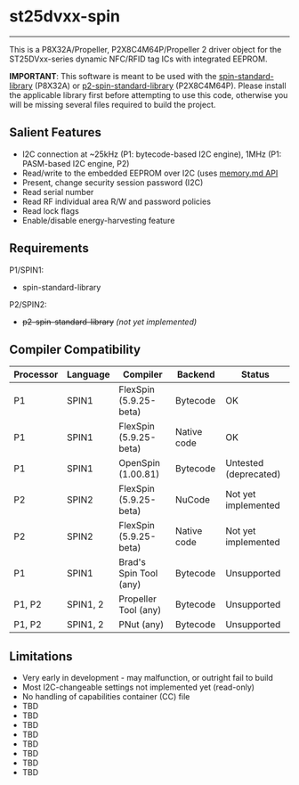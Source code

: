 # st25dvxx-spin
---------------

This is a P8X32A/Propeller, P2X8C4M64P/Propeller 2 driver object for the ST25DVxx-series dynamic
NFC/RFID tag ICs with integrated EEPROM.

**IMPORTANT**: This software is meant to be used with the [spin-standard-library](https://github.com/avsa242/spin-standard-library) (P8X32A) or [p2-spin-standard-library](https://github.com/avsa242/p2-spin-standard-library) (P2X8C4M64P). Please install the applicable library first before attempting to use this code, otherwise you will be missing several files required to build the project.

## Salient Features

* I2C connection at ~25kHz (P1: bytecode-based I2C engine), 1MHz (P1: PASM-based I2C engine, P2)
* Read/write to the embedded EEPROM over I2C (uses [memory.md API](https://github.com/avsa242/spin-standard-library/blob/testing/api/memory.md)
* Present, change security session password (I2C)
* Read serial number
* Read RF individual area R/W and password policies
* Read lock flags
* Enable/disable energy-harvesting feature

## Requirements

P1/SPIN1:
* spin-standard-library

P2/SPIN2:
* ~~p2-spin-standard-library~~ _(not yet implemented)_

## Compiler Compatibility

| Processor | Language | Compiler               | Backend     | Status                |
|-----------|----------|------------------------|-------------|-----------------------|
| P1	    | SPIN1    | FlexSpin (5.9.25-beta)	| Bytecode    | OK                    |
| P1	    | SPIN1    | FlexSpin (5.9.25-beta) | Native code | OK                    |
| P1        | SPIN1    | OpenSpin (1.00.81)     | Bytecode    | Untested (deprecated) |
| P2	    | SPIN2    | FlexSpin (5.9.25-beta) | NuCode      | Not yet implemented   |
| P2        | SPIN2    | FlexSpin (5.9.25-beta) | Native code | Not yet implemented   |
| P1        | SPIN1    | Brad's Spin Tool (any) | Bytecode    | Unsupported           |
| P1, P2    | SPIN1, 2 | Propeller Tool (any)   | Bytecode    | Unsupported           |
| P1, P2    | SPIN1, 2 | PNut (any)             | Bytecode    | Unsupported           |

## Limitations

* Very early in development - may malfunction, or outright fail to build
* Most I2C-changeable settings not implemented yet (read-only)
* No handling of capabilities container (CC) file
* TBD
* TBD
* TBD
* TBD
* TBD
* TBD
* TBD
* TBD

